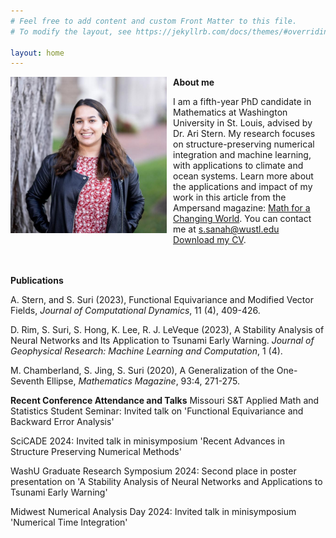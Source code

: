 ```yaml
---
# Feel free to add content and custom Front Matter to this file.
# To modify the layout, see https://jekyllrb.com/docs/themes/#overriding-theme-defaults

layout: home
---
```


<div style="float: left; margin-right: 10px;">
  <img src="images/picture.jpg" width="250" />
</div>

**About me**

I am a fifth-year PhD candidate in Mathematics at Washington University in St. Louis, advised by Dr. Ari Stern. My research focuses on structure-preserving numerical integration and machine learning, with applications to climate and ocean systems. Learn more about the applications and impact of my work in this article from the Ampersand magazine: [Math for a Changing World](https://artsci.washu.edu/ampersand/math-changing-world).
You can contact me at [s.sanah@wustl.edu](mailto:s.sanah@wustl.edu) <br>
[Download my CV](cv.pdf). <br><br><br>



**Publications**

A. Stern, and S. Suri (2023), Functional Equivariance and Modified Vector Fields, *Journal of Computational Dynamics*,
11 (4), 409-426.

D. Rim, S. Suri, S. Hong, K. Lee, R. J. LeVeque (2023), A Stability Analysis of Neural Networks and Its Application
to Tsunami Early Warning. *Journal of Geophysical Research: Machine Learning and Computation*, 1 (4).

M. Chamberland, S. Jing, S. Suri (2020), A Generalization of the One-Seventh Ellipse, *Mathematics Magazine*,
93:4, 271-275.

**Recent Conference Attendance and Talks**
Missouri S&T Applied Math and Statistics Student Seminar: Invited talk on 'Functional Equivariance and Backward Error Analysis'

SciCADE 2024: Invited talk in minisymposium 'Recent Advances in Structure Preserving Numerical Methods'

WashU Graduate Research Symposium 2024: Second place in poster presentation on 'A Stability Analysis of Neural Networks and Applications to Tsunami Early Warning'

Midwest Numerical Analysis Day 2024: Invited talk in minisymposium 'Numerical Time Integration'
     

